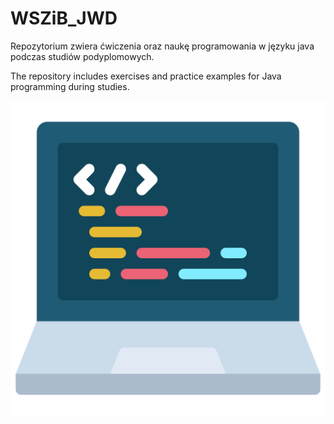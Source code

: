# WSZiB_JWD

Repozytorium zwiera ćwiczenia oraz naukę programowania w języku java podczas studiów podyplomowych.

The repository includes exercises and practice examples for Java programming during studies.

![programming!](programming.png)